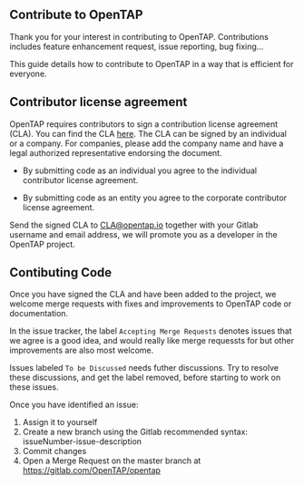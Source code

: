 ## Contribute to OpenTAP

Thank you for your interest in contributing to OpenTAP. Contributions includes feature enhancement request, issue reporting, bug fixing... 

This guide details how to contribute to OpenTAP in a way that is efficient for everyone.

## Contributor license agreement

OpenTAP requires contributors to sign a contribution license agreement (CLA). 
You can find the CLA [here](https://www.opentap.io/docs/OpenTAP%20Contributor%20License%20Agreement%20v2.pdf).
The CLA can be signed by an individual or a company. For companies, please add the company name and have a legal authorized representative endorsing the document.

*  By submitting code as an individual you agree to the
individual contributor license agreement.

*  By submitting code as an entity you agree to the
corporate contributor license agreement.

Send the signed CLA to CLA@opentap.io together with your Gitlab username and email address, we will promote you as a developer in the OpenTAP project.

## Contibuting Code   
   
Once you have signed the CLA and have been added to the project, we welcome merge requests with fixes and improvements to OpenTAP code or documentation. 

In the issue tracker, the label `Accepting Merge Requests` denotes issues that we agree is a good idea, and would really like merge requessts for but other improvements are also most welcome.

Issues labeled `To be Discussed` needs futher discussions. Try to resolve these discussions, and get the label removed, before starting to work on these issues. 

Once you have identified an issue:   
1. Assign it to yourself   
2. Create a new branch using the Gitlab recommended syntax: issueNumber-issue-description   
3. Commit changes   
4. Open a Merge Request on the master branch at https://gitlab.com/OpenTAP/opentap